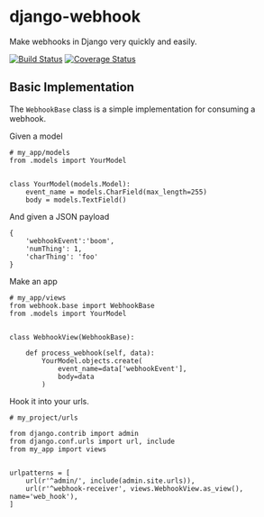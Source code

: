 # django-webhook
Make webhooks in Django very quickly and easily.

[![Build Status](https://travis-ci.org/raiderrobert/django-webhook.svg?branch=master)](https://travis-ci.org/raiderrobert/django-webhook)
[![Coverage Status](https://coveralls.io/repos/github/raiderrobert/django-webhook/badge.svg?branch=master)](https://coveralls.io/github/raiderrobert/django-webhook?branch=master)

##  Basic Implementation

The `WebhookBase` class is a simple implementation for consuming a webhook.

Given a model

    # my_app/models
    from .models import YourModel
    
    
    class YourModel(models.Model):
        event_name = models.CharField(max_length=255)
        body = models.TextField()
    

And given a JSON payload

    {
        'webhookEvent':'boom',
        'numThing': 1,
        'charThing': 'foo'
    }

Make an app 

    # my_app/views
    from webhook.base import WebhookBase
    from .models import YourModel
    
    
    class WebhookView(WebhookBase):
    
        def process_webhook(self, data):
            YourModel.objects.create(
                event_name=data['webhookEvent'],
                body=data
            )


Hook it into your urls.

    # my_project/urls
    
    from django.contrib import admin
    from django.conf.urls import url, include
    from my_app import views
    
    
    urlpatterns = [
        url(r'^admin/', include(admin.site.urls)),
        url(r'^webhook-receiver', views.WebhookView.as_view(), name='web_hook'),
    ]
          
